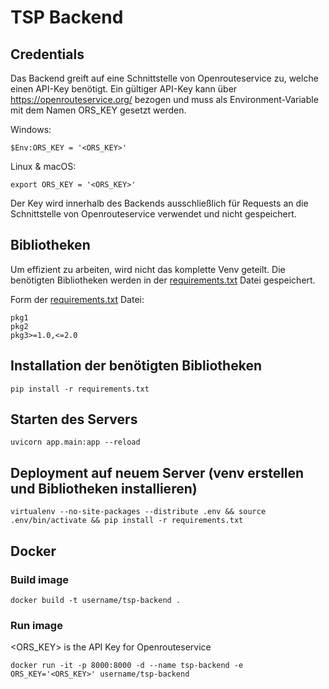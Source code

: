 # TSP Backend

## Credentials
Das Backend greift auf eine Schnittstelle von Openrouteservice zu, welche einen API-Key benötigt.
Ein gültiger API-Key kann über https://openrouteservice.org/ bezogen und muss als Environment-Variable mit dem Namen ORS_KEY gesetzt werden.

Windows:

    $Env:ORS_KEY = '<ORS_KEY>'

Linux & macOS:

    export ORS_KEY = '<ORS_KEY>'

Der Key wird innerhalb des Backends ausschließlich für Requests an die Schnittstelle von Openrouteservice verwendet und nicht gespeichert.

## Bibliotheken
Um effizient zu arbeiten, wird nicht das komplette Venv geteilt. Die benötigten Bibliotheken werden in der [requirements.txt](requirements.txt) 
Datei gespeichert.

Form der [requirements.txt](requirements.txt) Datei:

    pkg1
    pkg2
    pkg3>=1.0,<=2.0

## Installation der benötigten Bibliotheken
    pip install -r requirements.txt

## Starten des Servers
    uvicorn app.main:app --reload

## Deployment auf neuem Server (venv erstellen und Bibliotheken installieren)
    virtualenv --no-site-packages --distribute .env && source .env/bin/activate && pip install -r requirements.txt

## Docker

### Build image

    docker build -t username/tsp-backend .


### Run image
<ORS_KEY> is the API Key for Openrouteservice

    docker run -it -p 8000:8000 -d --name tsp-backend -e ORS_KEY='<ORS_KEY>' username/tsp-backend

